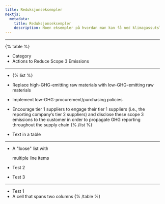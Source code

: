 ```yaml
---
title: Reduksjonseksempler
nextjs:
  metadata:
    title: Reduksjonseksempler
    description: Noen eksempler på hvordan man kan få ned klimagassutslipp.
---
```


---

{% table %}

- Category
- Actions to Reduce Scope 3 Emissions

---

- {% list %}

- Replace high-GHG-emitting raw materials with low-GHG-emitting raw materials
- Implement low-GHG-procurement/purchasing policies
- Encourage tier 1 suppliers to engage their tier 1 suppliers (i.e., the reporting company’s tier 2 suppliers) and disclose these scope 3 emissions to the customer in order to propagate GHG reporting throughout the supply chain
  {% /list %}

- Text in a table

---

- A "loose" list with

  multiple line items

- Test 2
- Test 3

---

- Test 1
- A cell that spans two columns
  {% /table %}
